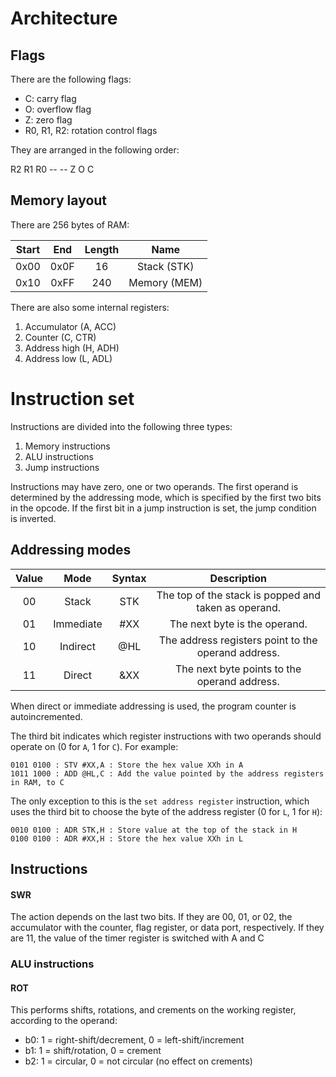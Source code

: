 # Architecture

## Flags

There are the following flags:

 - C: carry flag
 - O: overflow flag
 - Z: zero flag
 - R0, R1, R2: rotation control flags

They are arranged in the following order:

R2 R1 R0 -- -- Z  O  C

## Memory layout

There are 256 bytes of RAM:

| Start | End | Length | Name        |
| :---: | :-: | :----: | :---------: |
| 0x00  | 0x0F| 16     | Stack (STK) |
| 0x10  | 0xFF| 240    | Memory (MEM)|

There are also some internal registers:

1. Accumulator (A, ACC)
2. Counter (C, CTR)
3. Address high (H, ADH)
4. Address low (L, ADL)


# Instruction set

Instructions are divided into the following three types:

1. Memory instructions
2. ALU instructions
3. Jump instructions

Instructions may have zero, one or two operands. The first operand is determined by the addressing mode, which is specified by the first two bits in the opcode.
If the first bit in a jump instruction is set, the jump condition is inverted.

## Addressing modes

| Value | Mode | Syntax | Description |
|:-:|:-:|:-:|:-:|
| 00 | Stack     | STK | The top of the stack is popped and taken as operand. |
| 01 | Immediate | #XX | The next byte is the operand.                        |
| 10 | Indirect  | @HL | The address registers point to the operand address.  |
| 11 | Direct    | &XX | The next byte points to the operand address.         |

When direct or immediate addressing is used, the program counter is autoincremented.

The third bit indicates which register instructions with two operands should operate on (0 for `A`, 1 for `C`). For example:
```
0101 0100 : STV #XX,A : Store the hex value XXh in A
1011 1000 : ADD @HL,C : Add the value pointed by the address registers in RAM, to C
```
The only exception to this is the `set address register` instruction, which uses the third bit to choose the byte of the address register (0 for `L`, 1 for `H`):
```
0010 0100 : ADR STK,H : Store value at the top of the stack in H
0100 0100 : ADR #XX,H : Store the hex value XXh in L
```

## Instructions

#### SWR

The action depends on the last two bits. If they are 00, 01, or 02, the accumulator with the counter, flag register, or data port, respectively. If they are 11, the value of the timer register is switched with A and C


### ALU instructions

#### ROT

This performs shifts, rotations, and crements on the working register, according to the operand:
 - b0: 1 = right-shift/decrement, 0 = left-shift/increment
 - b1: 1 = shift/rotation, 0 = crement
 - b2: 1 = circular, 0 = not circular (no effect on crements)
